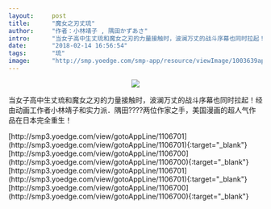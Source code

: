 ```yaml
---
layout:     post
title:      "魔女之刃丈琉"
author:     "作者：小林靖子 , 隅田かずあさ"
intro:      "当女子高中生丈琉和魔女之刃的力量接触时，波澜万丈的战斗序幕也同时拉起！经由动画工作者小林靖子和实力派．隅田????两位作家之手，美国漫画的超人气作品在日本完全重生！"
date:       "2018-02-14 16:56:54"
tags:       "琉"
image:      "http://smp.yoedge.com/smp-app/resource/viewImage/1003639appline.png"
---
```

<div style="text-align: center">
<p><img src="http://smp.yoedge.com/smp-app/resource/viewImage/1003639appline.png"/></p>
</div>
<p class="post-meta">
<span>当女子高中生丈琉和魔女之刃的力量接触时，波澜万丈的战斗序幕也同时拉起！经由动画工作者小林靖子和实力派．隅田????两位作家之手，美国漫画的超人气作品在日本完全重生！</span>
</p>
[http://smp3.yoedge.com/view/gotoAppLine/1106701](http://smp3.yoedge.com/view/gotoAppLine/1106701){:target="_blank"}
[http://smp3.yoedge.com/view/gotoAppLine/1106700](http://smp3.yoedge.com/view/gotoAppLine/1106700){:target="_blank"}
[http://smp3.yoedge.com/view/gotoAppLine/1106701](http://smp3.yoedge.com/view/gotoAppLine/1106701){:target="_blank"}
[http://smp3.yoedge.com/view/gotoAppLine/1106700](http://smp3.yoedge.com/view/gotoAppLine/1106700){:target="_blank"}


